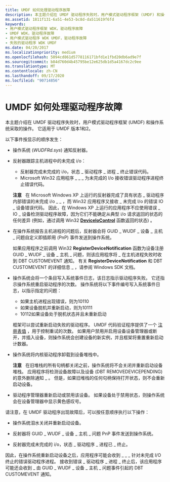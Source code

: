 ```yaml
---
title: UMDF 如何处理驱动程序故障
description: 本主题介绍在 UMDF 驱动程序失败时，用户模式驱动程序框架 (UMDF) 和操作系统采取的操作。 它适用于 UMDF 版本1和2。
ms.assetid: 1811f131-6a51-4e53-bc8d-da511619f6fd
keywords:
- 用户模式驱动程序框架 WDK，驱动程序故障
- UMDF WDK，驱动程序故障
- 用户模式驱动程序 WDK UMDF，驱动程序故障
- 失败的驱动程序 WDK UMDF
ms.date: 04/20/2017
ms.localizationpriority: medium
ms.openlocfilehash: 5094cd861d5778116171bfd1e1fbd20db6ad9e7f
ms.sourcegitcommit: b84d760d4b45795be12e625db1d5a4167dc2c9ee
ms.translationtype: MT
ms.contentlocale: zh-CN
ms.lasthandoff: 09/17/2020
ms.locfileid: "90714856"
---
```

# <a name="how-umdf-handles-driver-failures"></a>UMDF 如何处理驱动程序故障


本主题介绍在 UMDF 驱动程序失败时，用户模式驱动程序框架 (UMDF) 和操作系统采取的操作。 它适用于 UMDF 版本1和2。

以下事件按显示的顺序发生：

-   操作系统 (*WUDFRd.sys*) 通知反射器。

-   反射器跟踪主机进程中的未完成 i/o：
    -   反射器完成未完成的 i/o，状态 \_ 驱动程序 \_ 进程 \_ 终止错误代码。
    -   Microsoft Win32 应用程序 \_ \_ \_ 为未完成的 I/o 接收错误驱动程序进程终止错误代码。

    **注意**   在 Microsoft Windows XP 上运行的反射器完成了具有状态 \_ 驱动程序内部错误的未完成 i/o \_ \_ ，而 Win32 应用程序又接收 \_ 未完成 I/o 的错误 IO \_ 设备错误代码。 因此，在 Windows XP 上运行的应用程序不应使用错误 \_ IO \_ 设备检测驱动程序故障，因为它们不能确定从典型 i/o 请求返回的状态的任何差异 (例如，通过调用 Win32 [**DeviceIoControl**](/windows/win32/api/ioapiset/nf-ioapiset-deviceiocontrol) 函数返回的状态) 。

     

-   在操作系统报告主机进程的问题后，反射器会将 GUID \_ WUDF \_ 设备 \_ 主机 \_ 问题自定义即插即用 (PnP) 事件发送到操作系统。

    如果应用程序之前调用 Win32 **RegisterDeviceNotification** 函数为设备注册 GUID \_ WUDF \_ 设备 \_ 主机 \_ 问题，则该应用程序将 \_ 在主机进程失败时收到 DBT CUSTOMEVENT 通知。 有关 **RegisterDeviceNotification** 和 DBT CUSTOMEVENT 的详细信息 \_ ，请参阅 Windows SDK 文档。

-   操作系统会将一个条目写入系统事件日志，该日志指示驱动程序失败。 它还指示操作系统重启驱动程序的次数。 操作系统将以下事件编号写入系统事件日志，以指示指定的问题：

    -   如果主机进程出现错误，则为10110
    -   如果设备脱机并重新启动，则为10111
    -   10112如果设备处于脱机状态并且未重新启动

    框架可以尝试重新启动失败的驱动程序。 UMDF 代码验证程序提供了一个 [注册表值](using-umdf-verifier.md) ，用于控制重试的次数。 如果用户禁用并启用设备设备管理器或断开，并插入设备，则操作系统会创建设备的新实例，并且框架将重置重新启动计数器。

-   操作系统将内核驱动程序卸载到设备堆栈中。

    **注意**   在旧堆栈的所有句柄都关闭之前，操作系统将不会关闭并重新启动设备堆栈。 应用程序将检测设备故障以及设备 (DBT REMOVEDEVICEPENDING) 的意外删除通知 \_ 。 但是，如果旧堆栈的任何句柄保持打开状态，则不会重新启动设备。

     

-   驱动程序管理器重新启动或禁用该设备。 如果设备处于禁用状态，则操作系统会在设备管理器中显示黄色感叹号。

请注意，在 UMDF 驱动程序出现故障后，可以按任意顺序执行以下操作：

-   操作系统泪水关闭并重新启动设备。

-   反射器将 GUID \_ WUDF \_ 设备 \_ 主机 \_ 问题 PnP 事件发送到操作系统。

-   反射器完成未完成的 i/o，状态 \_ 驱动程序 \_ 进程已 \_ 终止。

因此，在操作系统重新启动设备之后，应用程序可能会收到 \_ \_ \_ 针对未完成 I/O 终止的错误驱动程序进程。 接收到错误 \_ 驱动程序 \_ 进程 \_ 终止后，该应用程序可能还会收到 \_ 由 GUID \_ WUDF \_ 设备 \_ 主机 \_ 问题事件引起的 DBT CUSTOMEVENT 通知。

 

